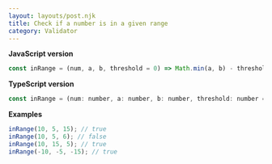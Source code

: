 ```yaml
---
layout: layouts/post.njk
title: Check if a number is in a given range
category: Validator
---
```


**JavaScript version**

```js
const inRange = (num, a, b, threshold = 0) => Math.min(a, b) - threshold <= num && num <= Math.max(a, b) + threshold;
```

**TypeScript version**

```js
const inRange = (num: number, a: number, b: number, threshold: number = 0): boolean => Math.min(a, b) - threshold <= num && num <= Math.max(a, b) + threshold;
```

**Examples**

```js
inRange(10, 5, 15); // true
inRange(10, 5, 6); // false
inRange(10, 15, 5); // true
inRange(-10, -5, -15); // true
```
